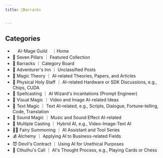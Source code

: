 ```yaml
---
title: 🎯Barracks


---
```



## Categories
* <img src="https://posetmage.com/Images/AIMage/LOGO.png" width="16px" height="16px" style="border-radius:45%;">AI-Mage Guild<img src="https://posetmage.com/Images/AIMage/LOGO.png" width="16px" height="16px" style="border-radius:45%;">｜Home
* 🗿 Seven Pillars ｜ Featured Collection
* 🎯 Barracks ｜ Category Board
* 🍺 Adventurer's Inn ｜ Unclassified Posts
* 🧪 Magic Theory ｜ AI-related Theories, Papers, and Articles
* 🦯 Physical Holy Staff ｜ AI-related Hardware or SDK Discussions, e.g., Chips, CUDA
* 🦄 Spellcasting ｜ AI Wizard's Incantations (Prompt Engineer)
* 🎨 Visual Magic ｜ Video and Image AI-related Ideas
* 📝 Text Magic ｜ Text AI-related, e.g., Scripts, Dialogue, Fortune-telling, Code, Translation
* 🎵 Sound Magic ｜ Music and Sound Effect AI-related
* 🧙 Multiple Casting ｜ Hybrid AI, e.g., Video-Image-Text AI
* 🧚‍♀️ Fairy Summoning ｜ AI Assistant and Tool Series
* 💰 Alchemy ｜ Applying AI to Business-related Fields
* 😈 Devil's Contract ｜ Using AI for Unethical Purposes
* 🐙 Cthulhu's Call ｜ AI's Thought Process, e.g., Playing Cards or Chess